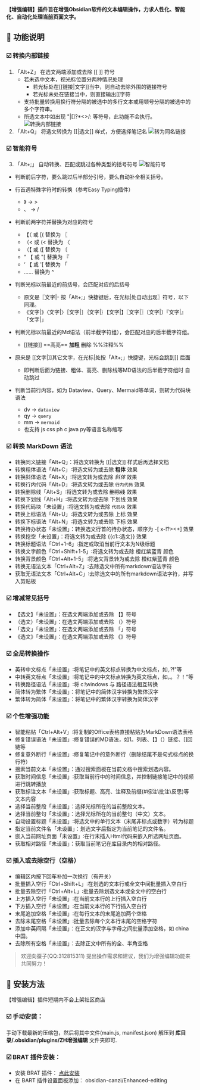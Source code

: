 **【增强编辑】插件旨在增强Obsidian软件的文本编辑操作，力求人性化、智能化、自动化处理当前页面文字。**

## 📣 功能说明
### ☑️ 转换内部链接
1. 「Alt+Z」 在选文两端添加或去除 \[\[ ]] 符号
	- 若未选中文本，视光标位置分两种情况处理
		- 若光标处在\[\[链接|文字]]当中，则自动去除外围的链接符号
		- 若光标未处在链接当中，则直接输出\[\[字符
	- 支持批量转换用换行符分隔的被选中的多行文本或用顿号分隔的被选中的多个字符串。
	- 所选文本中如出现 "|[]?\*<>/: 等符号，此功能不会执行。
![转换内部链接](https://user-images.githubusercontent.com/16410542/161436655-eb4f5ee7-9b7c-44ee-964a-f943e64dec50.gif)
2. 「Alt+Q」 将选文转换为 \[\[|选文]] 样式，方便选择笔记名
![转为同名链接](https://user-images.githubusercontent.com/16410542/161436841-e2cb7ae3-e39b-4a08-88de-5f9c475d539d.gif)

### ☑️ 智能符号
3. 「Alt+;」 自动转换、匹配或跳过各种类型的括号符号
![智能符号](https://user-images.githubusercontent.com/16410542/161437355-79562ee8-60a7-41d5-85d2-d0ca5da495ba.gif)
- 判断前后字符，要么跳过后半部分引号，要么自动补全相关括号。
- 行首遇特殊字符时的转换（参考Easy Typing插件）
	-  》  → >
	-  、 → /

- 判断前两字符并替换为对应的符号
	-  【（ 或  [( 替换为 〖
	-  （< 或  (< 替换为 〈
	-  （【 或  ([ 替换为 〔
	-  “ 【 或 "[  替换为 『
	-  ‘ 【 或  '[  替换为 「
	-  ……  替换为 ^

- 判断光标以前最近的前括号，会匹配对应的后括号
	- 原文是〖文字|-  按「Alt+;」快捷键后，在光标|处自动出现〗符号，以下同理。
	- 《文字|》〈文字|〉［文字|］｛文字|｝【文字|】〖文字|〗〔文字|〕『文字|』「文字|」
- 判断光标以前最近的Md语法（前半截字符组），会匹配对应的后半截字符组。 
	- [[链接]]  ==高亮==   **加粗** ~~删除~~ %%注释%%

- 原来是 [[文字|]]其它文字，在光标|处按「Alt+;」快捷键，光标会跳到]] 后面
	- 即判断后面为链接、粗体、高亮、删除线等MD语法的后半截字符组时 自动跳过

- 判断当前行内容，如为 Dataview、Query、Mermaid等单词，则转为代码块语法
	- dv → ```dataview```
	- qy  → ```query```
	- mm → ```mermaid```
	- 也支持 js css ph c java py等语言名称缩写


### ☑️ 转换 MarkDown 语法
- 转换同义链接「Alt+Q」：将选文转换为 [[|选文]] 样式后再选择文档
- 转换粗体语法「Alt+C」∶将选文转为或去除 **粗体** 效果
- 转换斜体语法「Alt+X」∶将选文转为或去除 _斜体_ 效果
- 转换行内代码「Alt+D」∶将选文转为或去除 `行内代码` 效果
- 转换删除线「Alt+S」∶将选文转为或去除 ~~删除线~~ 效果
- 转换下划线「Alt+H」∶将选文转为或去除 下划线 效果
- 转换代码块「未设置」∶将选文转为或去除 ```代码块``` 效果
- 转换上标语法「Alt+U」∶将选文转为或去除 上标 效果
- 转换下标语法「Alt+N」∶将选文转为或去除 下标 效果
- 转换待办状态「未设置」：转换选文行首的待办状态，顺序为 -[ x-!?><+] 效果
- 转换挖空「未设置」：将选文转为或去除 {{c1::选文}} 效果
- 转换标题语法「Ctrl+1-6」∶指定或取消当前行文本为N级标题
- 转换文字颜色「Ctrl+Shift+1-5」∶将选文转为或去除 橙红紫蓝青 颜色
- 转换背景颜色「Ctrl+Alt+1-5」∶将选文背景转为或去除 橙红紫蓝青 颜色
- 转换无语法文本「Ctrl+Alt+Z」∶去除选文中所有markdown语法字符
- 获取无语法文本「Ctrl+Alt+C」∶去除选文中的所有markdown语法字符，并写入剪贴板

### ☑️ 增减常见括号
- 【选文】「未设置」：在选文两端添加或去除 【】符号
- （选文）「未设置」：在选文两端添加或去除 （）符号
- 「选文」「未设置」：在选文两端添加或去除 「」符号
- 《选文》「未设置」：在选文两端添加或去除 《》符号

### ☑️ 全局转换操作
- 英转中文标点「未设置」∶将笔记中的英文标点转换为中文标点，如,.?!"等
- 中转英文标点「未设置」∶将笔记中的中文标点转换为英文标点，如，。？！“等
- 转换路径语法「未设置」∶将 c:\\windows 与 [](file:///c:\/windows) 路径语法相互转换
- 简体转为繁体「未设置」：将笔记中的简体汉字转换为繁体汉字
- 繁体转为简体「未设置」：将笔记中的繁体汉字转换为简体汉字

### ☑️ 个性增强功能
- 智能粘贴「Ctrl+Alt+V」∶将复制的Office表格直接粘贴为MarkDown语法表格
- 修复错误语法「未设置」∶修复错误的MD语法，如1。列表、【】（）链接、[[]]()回链等
- 修复意外断行「未设置」∶修复笔记中的意外断行（删除结尾不是句式标点的换行符）
- 搜索当前文本「未设置」：通过搜索面板在当前文档中搜索划选内容。
- 获取时间信息「未设置」∶获取当前行中的时间信息，并控制链接笔记中的视频进行跳转播放
- 获取标注文本「未设置」∶获取标题、高亮、注释及前缀(#标注\批注\反思)等文本内容
- 选择当前整段「未设置」：选择光标所在的当前整段文本。
- 选择当前整句「未设置」：选择光标所在的当前整句（中文）文本。
- 自动设置标题「未设置」∶将选文中的单行文本（末尾非标点或数字）转为标题
- 指定当前文件名「未设置」：划选文字后指定为当前笔记的文件名。
- 嵌入当前网址页面「未设置」∶在行末插入Html代码来嵌入所选网址页面。
- 获取相对路径「未设置」：获取当前笔记在库目录内的相对路径。

### ☑️ 插入或去除空行（空格）
- 编辑区内按下回车补加一次换行（有开关）
- 批量插入空行「Ctrl+Shift+L」∶在划选的文本行或全文中间批量插入空白行
- 批量去除空行「Ctrl+Alt+L」∶批量去除划选文本或全文中的空白行
- 上方插入空行「未设置」∶在当前文本行的上行插入空白行
- 下方插入空行「未设置」∶在当前文本行的下行插入空白行
- 末尾追加空格「未设置」∶在每行文本的末尾追加两个空格
- 去除末尾空格「未设置」∶批量去除每个文本行末尾的空格字符
- 添加中英间隔「未设置」：在正文的汉字与字母之间批量添加空格，如 china 中国。
- 去除所有空格「未设置」：去除正文中所有的全、半角空格


>欢迎向蚕子(QQ:312815311) 提出操作需求和建议，我们为增强编辑功能来共同努力！

## 📣 安装方法
【增强编辑】插件短期内不会上架社区商店

### ☑️ 手动安装：
手动下载最新的压缩包，然后将其中文件(main.js, manifest.json) 解压到 **库目录/.obsidian/plugins/ZH增强编辑** 文件夹即可.

### ☑️ BRAT 插件安装：
- 安装 BRAT 插件： [点此安装](https://github.com/TfTHacker/obsidian42-brat)
- 在 BART 插件设置面板添加： obsidian-canzi/Enhanced-editing


